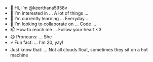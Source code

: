 - 👋 Hi, I’m @keerthana5958v      
- 👀 I’m interested in ... A lot of things ...       
- 🌱 I’m currently learning ... Everyday...         
- 💞️ I’m looking to collaborate on ... Code ...           
- 📫 How to reach me ... Follow your heart <3              
- 😄 Pronouns: ... She    
- ⚡ Fun fact: ... I'm 20, yay!           
- Just know that: ... Not all clouds float, sometimes they sit on a hot machine    
   
<!--- 
keerthana5958v/keerthana5958v is a ✨ special ✨ repository because its `README.md` (this file) appears on your GitHub profile.
You can click the Preview link to take a look at your changes.
--->
